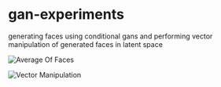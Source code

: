 # gan-experiments

generating faces using conditional gans and performing vector manipulation of generated faces in latent space

![Average Of Faces](average-of-faces.jpg)

![Vector Manipulation](vector-manipulation.jpg)
